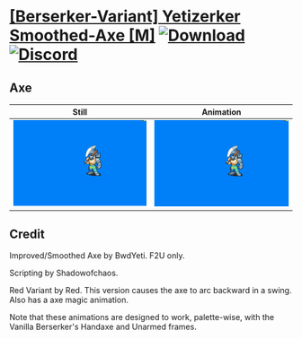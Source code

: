 # [\[Berserker-Variant\] Yetizerker Smoothed-Axe \[M\]](./) [![Download](https://img.shields.io/badge/Download--red?style=social&logo=github)](https://minhaskamal.github.io/DownGit/#/home?url=https://github.com/Klokinator/FE-Repo/tree/main/Battle%20Animations%2FInfantry%20-%20(Axe)%20Brigs%2C%20Pirates%2C%20Zerkers%2F%5BBerserker-Variant%5D%20Yetizerker%20Smoothed-Axe%20%5BM%5D%2F3.%20Axe%20(Red%20Variant)) [![Discord](https://img.shields.io/badge/Discord--blue?style=social&logo=discord)](https://discord.gg/C7VNGnyTPA)

## Axe

| Still | Animation |
| :---: | :-------: |
| ![Axe still](./Axe_000.png) | ![Axe](./Axe.gif) |

## Credit

Improved/Smoothed Axe by BwdYeti. F2U only.

Scripting by Shadowofchaos.

Red Variant by Red. This version causes the axe to arc backward in a swing. Also has a axe magic animation.

Note that these animations are designed to work, palette-wise, with the Vanilla Berserker's Handaxe and Unarmed frames.
